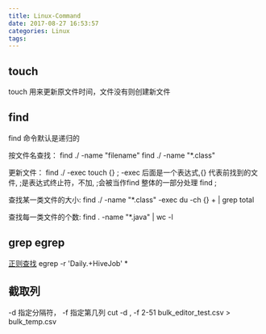 ```yaml
---
title: Linux-Command
date: 2017-08-27 16:53:57
categories: Linux
tags:
---
```

## touch
touch 用来更新原文件时间，文件没有则创建新文件
## find
find 命令默认是递归的

按文件名查找：
find ./ -name "filename"
find ./ -name "*.class"

更新文件：
find ./ -exec touch {} \;
-exec 后面是一个表达式,{} 代表前找到的文件, ;是表达式终止符，不加\, ;会被当作find 整体的一部分处理 find ;

查找某一类文件的大小:
find ./ -name "*.class" -exec du -ch {} + | grep total

查找每一类文件的个数:
find . -name "*.java" | wc -l 

## grep egrep
[正则查找](http://www.cnblogs.com/hfutwyy/p/3415577.html)
egrep -r  'Daily.+HiveJob' *

## 截取列
-d 指定分隔符， -f 指定第几列
cut -d , -f 2-51 bulk_editor_test.csv > bulk_temp.csv
